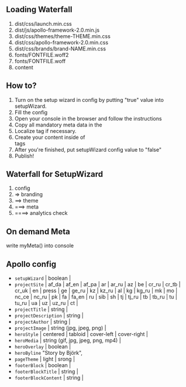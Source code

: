 ## Loading Waterfall
1. dist/css/launch.min.css
2. dist/js/apollo-framework-2.0.min.js
3. dist/css/themes/theme-THEME.min.css
4. dist/css/apollo-framework-2.0.min.css
5. dist/css/brands/brand-NAME.min.css
6. fonts/FONTFILE.woff2
7. fonts/FONTFILE.woff
8. content


## How to?
1. Turn on the setup wizard in config by putting "true" value into setupWizard.
2. Fill the config
3. Open your console in the browser and follow the instructions
4. Copy all mandatory meta data in the <head>
5. Localize <noscript> tag if necessary.
6. Create your content inside of <main> tags
7. After you're finished, put setupWizard config value to "false"
8. Publish!


## Waterfall for SetupWizard
1. config
2. => branding
3. ==> theme
4. ===> meta
5. ====> analytics check


## On demand Meta
write myMeta() into console


## Apollo config
+ `setupWizard` | boolean |
+ `projectSite` | af_da | af_en | af_pa | ar | ar_ru | az | be | cr_ru | cr_tb | cr_uk | en | press | ge | ge_ru | kz | kz_ru | al | kg | kg_ru | mk | mo | nc_ce | nc_ru | pk | fa | fa_en | ru | sib | sh | tj | tj_ru | tb | tb_ru | tu | tu_ru | ua | uz | uz_ru | ct |
+ `projectTitle` | string |
+ `projectDescription` | string |
+ `projectAuthor` | string |
+ `projectImage` | string (jpg, jpeg, png) |
+ `heroStyle` | centered | tabloid | cover-left | cover-right |
+ `heroMedia` | string (gif, jpg, jpeg, png, mp4) |
+ `heroOverlay` | boolean |
+ `heroByline` "Story by Björk",
+ `pageTheme` | light | srong |
+ `footerBlock` | boolean |
+ `footerBlockTitle` | string |
+ `footerBlockContent` | string |
